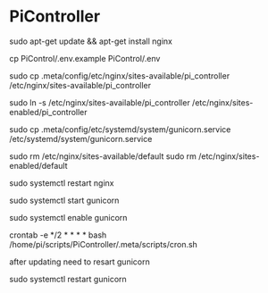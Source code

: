 # PiController

sudo apt-get update && apt-get install nginx

cp PiControl/.env.example PiControl/.env

sudo cp .meta/config/etc/nginx/sites-available/pi_controller /etc/nginx/sites-available/pi_controller

sudo ln -s /etc/nginx/sites-available/pi_controller /etc/nginx/sites-enabled/pi_controller

sudo cp .meta/config/etc/systemd/system/gunicorn.service /etc/systemd/system/gunicorn.service


sudo rm /etc/nginx/sites-available/default
sudo rm /etc/nginx/sites-enabled/default

sudo systemctl restart nginx

sudo systemctl start gunicorn

sudo systemctl enable gunicorn

crontab -e
*/2 * * * * bash /home/pi/scripts/PiController/.meta/scripts/cron.sh

after updating need to resart gunicorn

sudo systemctl restart gunicorn